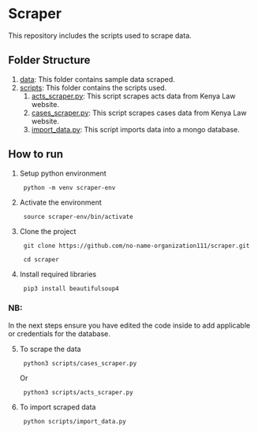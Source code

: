 # Scraper
This repository includes the scripts used to scrape data.

## Folder Structure
1. [data](data): This folder contains sample data scraped.
2. [scripts](scripts): This folder contains the scripts used.
   1. [acts_scraper.py](scripts/acts_scraper.py): This script scrapes acts data from Kenya Law website.
   2. [cases_scraper.py](scripts/cases_scraper.py): This script scrapes cases data from Kenya Law website.
   3. [import_data.py](scripts/import_data.py): This script imports data into a mongo database.

## **How to run**
1. Setup python environment
   
        python -m venv scraper-env
2. Activate the environment

        source scraper-env/bin/activate
3. Clone the project
    
        git clone https://github.com/no-name-organization111/scraper.git

        cd scraper

4. Install required libraries

        pip3 install beautifulsoup4

### **NB:**

In the next steps ensure you have edited the code inside to add applicable or credentials for the database.


5. To scrape the data
    
        python3 scripts/cases_scraper.py

    Or

        python3 scripts/acts_scraper.py

6. To import scraped data

        python scripts/import_data.py